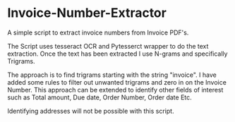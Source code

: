# Invoice-Number-Extractor
A simple script to extract invoice numbers from Invoice PDF's. 

The Script uses tesseract OCR and Pytesserct wrapper to do the text extraction.
Once the text has been extracted I use N-grams and specifically Trigrams.

The approach is to find trigrams starting with the string "invoice". I have added some rules
to filter out unwanted trigrams and zero in on the Invoice Number. This approach can be extended 
to identify other fields of interest such as Total amount, Due date, Order Number, Order date Etc. 

Identifying addresses will not be possible with this script.

